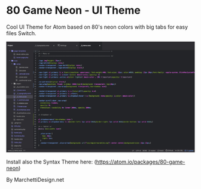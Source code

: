 # 80 Game Neon - UI Theme

Cool UI Theme for Atom based on 80's neon colors with big tabs for easy files Switch.

![A screenshot of your theme](https://raw.githubusercontent.com/afmarchetti/80-game-neon/master/screenshot.jpg)

Install also the Syntax Theme here: (https://atom.io/packages/80-game-neon)

By MarchettiDesign.net
